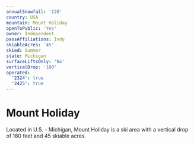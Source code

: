 ```yaml
---
annualSnowfall: '120'
country: USA
mountain: Mount Holiday
openToPublic: 'Yes'
owner: Independent
passAffiliations: Indy
skiableAcres: '45'
skied: Summer
state: Michigan
surfaceLiftsOnly: 'No'
verticalDrop: '180'
operated:
  '2324': true
  '2425': true
---
```



# Mount Holiday

Located in U.S. - Michigan, Mount Holiday is a ski area with a vertical drop of 180 feet and 45 skiable acres.
